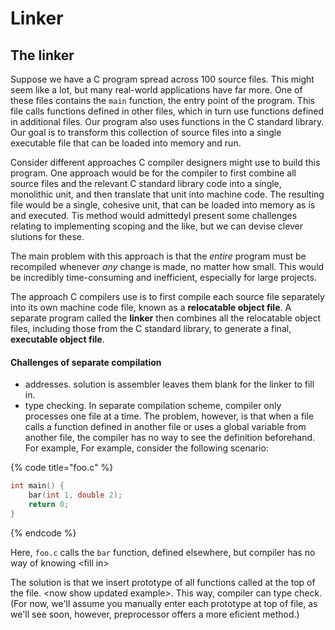 # Linker

## The linker

Suppose we have a C program spread across 100 source files. This might seem like a lot, but many real-world applications have far more. One of these files contains the `main` function, the entry point of the program. This file calls functions defined in other files, which in turn use functions defined in additional files. Our program also uses functions in the C standard library. Our goal is to transform this collection of source files into a single executable file that can be loaded into memory and run.

Consider different approaches C compiler designers might use to build this program. One approach would be for the compiler to first combine all source files and the relevant C standard library code into a single, monolithic unit, and then translate that unit into machine code. The resulting file would be a single, cohesive unit, that can be loaded into memory as is and executed. Tis method would admittedyl present some challenges relating to implementing scoping and the like, but we can devise clever slutions for these.

The main problem with this approach is that the _entire_ program must be recompiled whenever _any_ change is made, no matter how small. This would be incredibly time-consuming and inefficient, especially for large projects.

The approach C compilers use is to first compile each source file separately into its own machine code file, known as a **relocatable object file**. A separate program called the **linker** then combines all the relocatable object files, including those from the C standard library, to generate a final, **executable object file**.&#x20;

#### Challenges of separate compilation

* addresses. solution is assembler leaves them blank for the linker to fill in.&#x20;
* type checking.  In separate compilation scheme, compiler only processes one file at a time. The problem, however, is that when a file calls a function defined in another file or uses a global variable from another file, the compiler has no way to see the definition beforehand. For example, For example, consider the following scenario:

{% code title="foo.c" %}
```c
int main() {
    bar(int 1, double 2);
    return 0;
}
```
{% endcode %}

Here, `foo.c` calls the `bar` function, defined elsewhere, but compiler has no way of knowing \<fill in>

The solution is that we insert prototype of all functions called at the top of the file.   \<now show updated example>. This way, compiler can type check. (For now, we'll assume you manually enter each prototype at top of file, as we'll see soon, however, preprocessor offers a more eficient method.)

